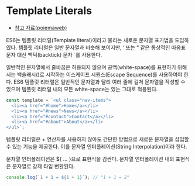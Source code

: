 # Template Literals

-   [참고 자료(poiemaweb)](https://poiemaweb.com/es6-template-literals)

ES6는 템플릿 리터럴(Template literal)이라고 불리는 새로운 문자열 표기법을 도입하였다. 템플릿 리터럴은 일반 문자열과 비슷해 보이지만, ‘ 또는 “ 같은 통상적인 따옴표 문자 대신 백틱(backtick) 문자 `를 사용한다.

일반적인 문자열에서 줄바꿈은 허용되지 않으며 공백(white-space)를 표현하기 위해서는 백슬래시(\)로 시작하는 이스케이프 시퀀스(Escape Sequence)를 사용하여야 한다. ES6 템플릿 리터럴은 일반적인 문자열과 달리 여러 줄에 걸쳐 문자열을 작성할 수 있으며 템플릿 리터럴 내의 모든 white-space는 있는 그대로 적용된다.

```js
const template = `<ul class="nav-items">
  <li><a href="#home">Home</a></li>
  <li><a href="#news">News</a></li>
  <li><a href="#contact">Contact</a></li>
  <li><a href="#about">About</a></li>
</ul>`;
```

템플릿 리터럴은 + 연산자를 사용하지 않아도 간단한 방법으로 새로운 문자열을 삽입할 수 있는 기능을 제공한다. 이를 문자열 인터폴레이션(String Interpolation)이라 한다.

문자열 인터폴레이션은 ${ … }으로 표현식을 감싼다. 문자열 인터폴레이션 내의 표현식은 문자열로 강제 타입 변환된다.

```js
console.log(`1 + 1 = ${1 + 1}`); // "1 + 1 = 2"
```
